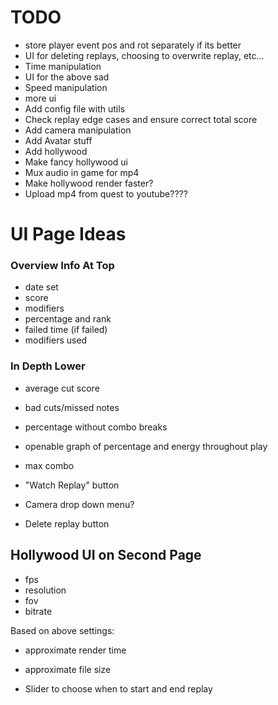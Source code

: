 # TODO
- store player event pos and rot separately if its better
- UI for deleting replays, choosing to overwrite replay, etc...
- Time manipulation
- UI for the above sad
- Speed manipulation
- more ui
- Add config file with utils
- Check replay edge cases and ensure correct total score
- Add camera manipulation
- Add Avatar stuff
- Add hollywood
- Make fancy hollywood ui
- Mux audio in game for mp4
- Make hollywood render faster?
- Upload mp4 from quest to youtube????

# UI Page Ideas
### Overview Info At Top
- date set
- score
- modifiers
- percentage and rank
- failed time (if failed)
- modifiers used

### In Depth Lower
- average cut score
- bad cuts/missed notes
- percentage without combo breaks
- openable graph of percentage and energy throughout play
- max combo

- "Watch Replay" button
- Camera drop down menu? 
- Delete replay button

## Hollywood UI on Second Page
- fps
- resolution
- fov
- bitrate

Based on above settings:
- approximate render time
- approximate file size

- Slider to choose when to start and end replay
